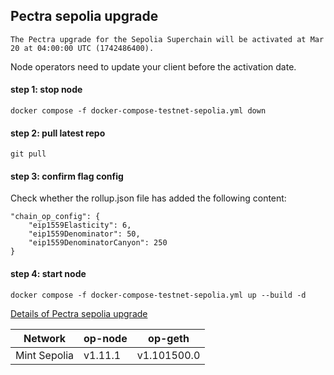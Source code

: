 ## Pectra sepolia upgrade
```
The Pectra upgrade for the Sepolia Superchain will be activated at Mar 20 at 04:00:00 UTC (1742486400).
```

Node operators need to update your client before the activation date.

#### step 1: stop node
```
docker compose -f docker-compose-testnet-sepolia.yml down
```

#### step 2: pull latest repo
```
git pull
```

#### step 3: confirm flag config

Check whether the rollup.json file has added the following content:

```
"chain_op_config": {
    "eip1559Elasticity": 6,
    "eip1559Denominator": 50,
    "eip1559DenominatorCanyon": 250
}
```

#### step 4: start node
```
docker compose -f docker-compose-testnet-sepolia.yml up --build -d
```

[Details of Pectra sepolia upgrade](https://docs.optimism.io/notices/pectra-changes)

| Network | op-node | op-geth |
| ------- | ------- | ------- |
| Mint Sepolia | v1.11.1 | v1.101500.0 |